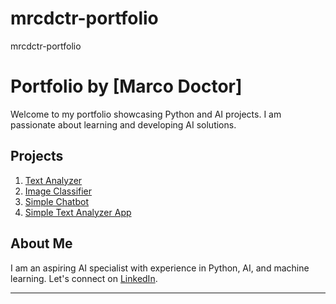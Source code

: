 # mrcdctr-portfolio
mrcdctr-portfolio
# Portfolio by [Marco Doctor]
Welcome to my portfolio showcasing Python and AI projects. I am passionate about learning and developing AI solutions.

## Projects
1. [Text Analyzer](https://github.com/MudmanX/mrcdctr-portfolio/blob/main/text_analyzer.py)
2. [Image Classifier](https://github.com/MudmanX/mrcdctr-portfolio/blob/main/image_classifier.py)
3. [Simple Chatbot](https://github.com/MudmanX/mrcdctr-portfolio/blob/main/chatbot.py)
4. [Simple Text Analyzer App](https://github.com/MudmanX/mrcdctr-portfolio/blob/main/text_analyzer_app.py)

## About Me
I am an aspiring AI specialist with experience in Python, AI, and machine learning. Let's connect on [LinkedIn](https://www.linkedin.com/in/marco-doctor-ab0a57140/).

---
